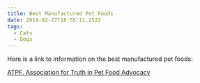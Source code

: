 ```yaml
---
title: Best Manufactured Pet Foods
date: 2019-02-27T18:55:11.252Z
tags:
  - Cats
  - Dogs
---
```

 Here is a link to information on the best manufactured pet foods:

[ATPF.  Association for Truth in Pet Food Advocacy](http://associationfortruthinpetfood.com/the-pledge/)
